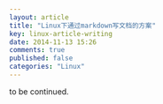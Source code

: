 ```yaml
---
layout: article
title: "Linux下通过markdown写文档的方案"
key: linux-article-writing
date: 2014-11-13 15:26
comments: true
published: false
categories: "Linux"
---
```

  to be continued.